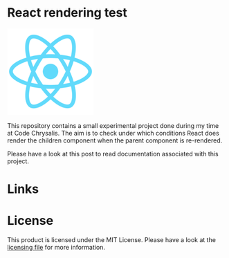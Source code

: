 # React rendering test

<img src="public/logo512.png" width="200px">

This repository contains a small experimental project done during my time at Code Chrysalis.
The aim is to check under which conditions React does render the children component when the parent component is re-rendered.

Please have a look at this post to read documentation associated with this project.

# Links

# License
This product is licensed under the MIT License. Please have a look at the [licensing file](LICENSE.md) for more information.

